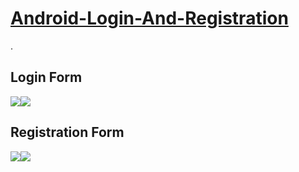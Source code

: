 # <a href="https://www.11zon.com/zon/android/android-textinputlayout-example.php" target="_blank">Android-Login-And-Registration</a>

.
<h2>Login Form</h2>
<a href="https://www.11zon.com/zon/android/android-textinputlayout-example.php" target="_blank">
<img src="https://www.11zon.com/images/android/textinput_layout/textinput_layout_11zon16.png" /></a><a href="https://www.11zon.com/zon/android/android-textinputlayout-example.php" target="_blank"><img src="https://www.11zon.com/images/android/textinput_layout/textinput_layout_11zon9.png" />
</a>
<h2>Registration Form</h2>
<a href="https://www.11zon.com/zon/android/android-textinputlayout-example.php" target="_blank">
<img src="https://www.11zon.com/images/android/textinput_layout/textinput_layout_11zon3.png"/></a><a href="https://www.11zon.com/zon/android/android-textinputlayout-example.php" target="_blank"><img src="https://www.11zon.com/images/android/textinput_layout/textinput_layout_11zon4.png"/></a>
   
